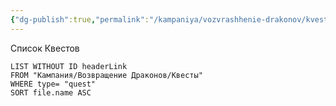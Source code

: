 ```yaml
---
{"dg-publish":true,"permalink":"/kampaniya/vozvrashhenie-drakonov/kvesty/kvesty/","noteIcon":""}
---
```


Список Квестов
```dataview
LIST WITHOUT ID headerLink
FROM "Кампания/Возвращение Драконов/Квесты"
WHERE type= "quest"
SORT file.name ASC